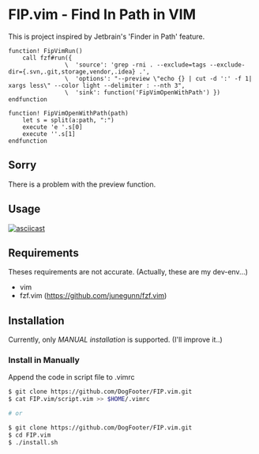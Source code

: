 # FIP.vim - Find In Path in VIM

This is project inspired by Jetbrain's 'Finder in Path' feature.

```vim
function! FipVimRun()
    call fzf#run({
                \  'source': 'grep -rni . --exclude=tags --exclude-dir={.svn,.git,storage,vendor,.idea} .',
                \  'options': "--preview \"echo {} | cut -d ':' -f 1| xargs less\" --color light --delimiter : --nth 3",
                \  'sink': function('FipVimOpenWithPath') })
endfunction

function! FipVimOpenWithPath(path)
    let s = split(a:path, ":")
    execute 'e '.s[0]
    execute ''.s[1]
endfunction 
``` 

## Sorry

There is a problem with the preview function.

## Usage

[![asciicast](https://asciinema.org/a/TevQfHtw9gMzzsJbpbTKPNh7s.png)](https://asciinema.org/a/TevQfHtw9gMzzsJbpbTKPNh7s)

## Requirements

Theses requirements are not accurate.
(Actually, these are my dev-env...)

* vim
* fzf.vim (https://github.com/junegunn/fzf.vim)

## Installation

Currently, only *MANUAL installation* is supported. (I'll improve it..)

### Install in Manually

Append the code in script file to .vimrc

```bash
$ git clone https://github.com/DogFooter/FIP.vim.git
$ cat FIP.vim/script.vim >> $HOME/.vimrc

# or

$ git clone https://github.com/DogFooter/FIP.vim.git
$ cd FIP.vim
$ ./install.sh
```
